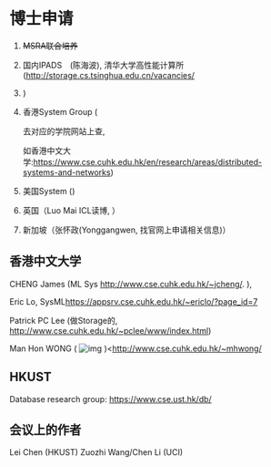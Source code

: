 # 博士申请

1. ~~MSRA联合培养~~

2. 国内IPADS　(陈海波), 清华大学高性能计算所(<http://storage.cs.tsinghua.edu.cn/vacancies/>

3. )

4. 香港System Group (

   去对应的学院网站上查,

   如香港中文大学:<https://www.cse.cuhk.edu.hk/en/research/areas/distributed-systems-and-networks>)

5. 美国System ()

6. 英国（Luo Mai ICL读博, ）

7. 新加坡（张怀政(Yonggangwen, 找官网上申请相关信息)）



## 香港中文大学

CHENG James (ML Sys <http://www.cse.cuhk.edu.hk/~jcheng/>. ),

Eric Lo, SysML<https://appsrv.cse.cuhk.edu.hk/~ericlo/?page_id=7> 

Patrick PC Lee (做Storage的, <http://www.cse.cuhk.edu.hk/~pclee/www/index.html>)

Man Hon WONG ( ![img](http://www.cse.cuhk.edu.hk/~mhwong/cname.gif) )<http://www.cse.cuhk.edu.hk/~mhwong/


## HKUST
Database research group: https://www.cse.ust.hk/db/

## 会议上的作者
Lei Chen (HKUST)
Zuozhi Wang/Chen Li (UCI)